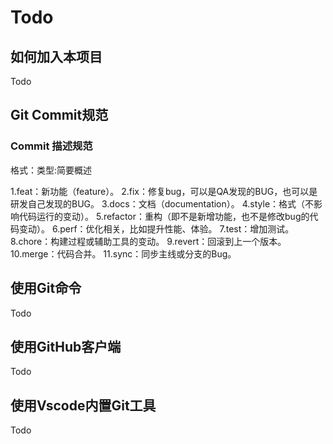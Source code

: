 # Todo

## 如何加入本项目
Todo  


## Git Commit规范

### Commit 描述规范
格式：类型:简要概述

1.feat：新功能（feature）。
2.fix：修复bug，可以是QA发现的BUG，也可以是研发自己发现的BUG。
3.docs：文档（documentation）。
4.style：格式（不影响代码运行的变动）。
5.refactor：重构（即不是新增功能，也不是修改bug的代码变动）。
6.perf：优化相关，比如提升性能、体验。
7.test：增加测试。
8.chore：构建过程或辅助工具的变动。
9.revert：回滚到上一个版本。
10.merge：代码合并。
11.sync：同步主线或分支的Bug。


## 使用Git命令
Todo  


## 使用GitHub客户端
Todo  


## 使用Vscode内置Git工具
Todo  
